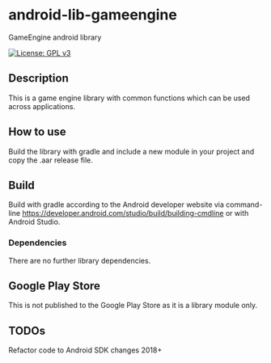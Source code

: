 # android-lib-gameengine

GameEngine android library

[![License: GPL v3](https://img.shields.io/badge/License-GPLv3-blue.svg)](https://www.gnu.org/licenses/gpl-3.0)

## Description

This is a game engine library with common functions which can be used across applications.

## How to use

Build the library with gradle and include a new module in your project and copy the .aar release file.

## Build

Build with gradle according to the Android developer website via command-line https://developer.android.com/studio/build/building-cmdline
or with Android Studio.

### Dependencies

There are no further library dependencies. 

## Google Play Store

This is not published to the Google Play Store as it is a library module only.

## TODOs

Refactor code to Android SDK changes 2018+

